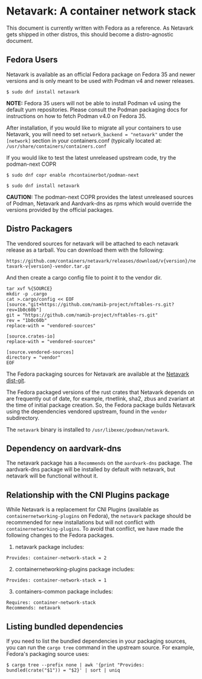 # Netavark: A container network stack

This document is currently written with Fedora as a reference. As Netavark
gets shipped in other distros, this should become a distro-agnostic
document.

## Fedora Users
Netavark is available as an officlal Fedora package on Fedora 35 and newer versions
and is only meant to be used with Podman v4 and newer releases.

```console
$ sudo dnf install netavark
```

**NOTE:** Fedora 35 users will not be able to install Podman v4 using the default yum
repositories. Please consult the Podman packaging docs for instructions on how
to fetch Podman v4.0 on Fedora 35.


After installation, if you would like to migrate all your containers to use
Netavark, you will need to set `network_backend = "netavark"` under
the `[network]` section in your containers.conf (typically located at:
`/usr/share/containers/containers.conf`

If you would like to test the latest unreleased upstream code, try the
podman-next COPR

```console
$ sudo dnf copr enable rhcontainerbot/podman-next

$ sudo dnf install netavark
```

**CAUTION:** The podman-next COPR provides the latest unreleased sources of Podman,
Netavark and Aardvark-dns as rpms which would override the versions provided by
the official packages.

## Distro Packagers

The vendored sources for netavark will be attached to each netavark release as
a tarball. You can download them with the following:

`https://github.com/containers/netavark/releases/download/v{version}/netavark-v{version}-vendor.tar.gz`

And then create a cargo config file to point it to the vendor dir.
```
tar xvf %{SOURCE}
mkdir -p .cargo
cat >.cargo/config << EOF
[source."git+https://github.com/namib-project/nftables-rs.git?rev=1b0c60b"]
git = "https://github.com/namib-project/nftables-rs.git"
rev = "1b0c60b"
replace-with = "vendored-sources"

[source.crates-io]
replace-with = "vendored-sources"

[source.vendored-sources]
directory = "vendor"
EOF
```

The Fedora packaging sources for Netavark are available at the [Netavark
dist-git](https://src.fedoraproject.org/rpms/netavark).

The Fedora packaged versions of the rust crates that Netavark depends on are
frequently out of date, for example, rtnetlink, sha2, zbus and zvariant at the
time of initial package creation. So, the Fedora package builds Netavark using
the dependencies vendored upstream, found in the `vendor` subdirectory.

The `netavark` binary is installed to `/usr/libexec/podman/netavark`.

## Dependency on aardvark-dns
The netavark package has a `Recommends` on the `aardvark-dns` package. The
aardvark-dns package will be installed by default with netavark, but netavark
will be functional without it.

## Relationship with the CNI Plugins package

While Netavark is a replacement for CNI Plugins (available as
`containernetworking-plugins` on Fedora), the `netavark` package should be
recommended for new installations but will not conflict with
`containernetworking-plugins`. To avoid that conflict, we have made the following
changes to the Fedora packages.

1. netavark package includes:
```
Provides: container-network-stack = 2
```

2. containernetworking-plugins package includes:
```
Provides: container-network-stack = 1
```

3. containers-common package includes:
```
Requires: container-network-stack
Recommends: netavark
```

## Listing bundled dependencies
If you need to list the bundled dependencies in your packaging sources, you can
run the `cargo tree` command in the upstream source.
For example, Fedora's packaging source uses:

```
$ cargo tree --prefix none | awk '{print "Provides: bundled(crate("$1")) = "$2}' | sort | uniq
```
